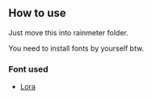 ## How to use
Just move this into rainmeter folder.

You need to install fonts by yourself btw.

### Font used
- [Lora](https://fonts.google.com/specimen/Lora?stroke=Serif)